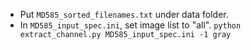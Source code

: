 - Put `MD585_sorted_filenames.txt` under data folder.
- In `MD585_input_spec.ini`, set image list to "all". `python extract_channel.py MD585_input_spec.ini -1 gray`

